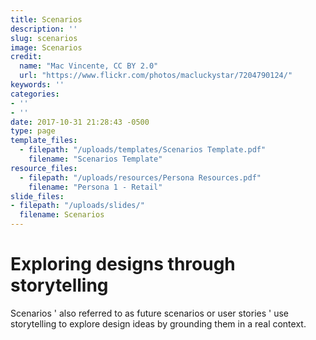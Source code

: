```yaml
---
title: Scenarios
description: ''
slug: scenarios
image: Scenarios
credit:
  name: "Mac Vincente, CC BY 2.0"
  url: "https://www.flickr.com/photos/macluckystar/7204790124/"
keywords: ''
categories:
- ''
- ''
date: 2017-10-31 21:28:43 -0500
type: page
template_files:
  - filepath: "/uploads/templates/Scenarios Template.pdf"
    filename: "Scenarios Template"
resource_files:
  - filepath: "/uploads/resources/Persona Resources.pdf"
    filename: "Persona 1 - Retail"
slide_files:
- filepath: "/uploads/slides/"
  filename: Scenarios
---
```

# Exploring designs through storytelling

Scenarios ' also referred to as future scenarios or user stories ' use storytelling to explore design ideas by grounding them in a real context.
